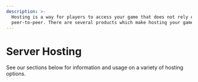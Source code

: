 ```yaml
---
description: >-
  Hosting is a way for players to access your game that does not rely on
  peer-to-peer. There are several products which make hosting your game easy!
---
```


# Server Hosting

See our sections below for information and usage on a variety of hosting options.
